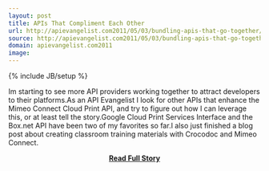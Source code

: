 ```yaml
---
layout: post
title: APIs That Compliment Each Other
url: http://apievangelist.com2011/05/03/bundling-apis-that-go-together/
source: http://apievangelist.com2011/05/03/bundling-apis-that-go-together/
domain: apievangelist.com2011
image: 
---
```

{% include JB/setup %}<p>Im starting to see more API providers working together to attract developers to their platforms.As an API Evangelist I look for other APIs that enhance the Mimeo Connect Cloud Print API, and try to figure out how I can leverage this, or at least tell the story.Google Cloud Print Services Interface and the Box.net API have been two of my favorites so far.I also just finished a blog post about creating classroom training materials with Crocodoc and Mimeo Connect.</p>
<center><p><a href="http://apievangelist.com2011/05/03/bundling-apis-that-go-together/" style='padding:25px; font-sze:18px; font-weight: bold;'>Read Full Story</a></p></center>
